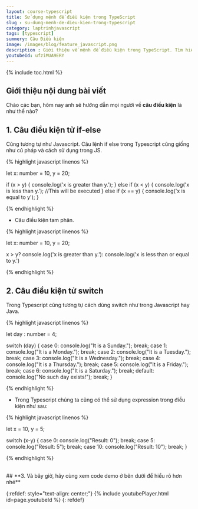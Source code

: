 ```yaml
---
layout: course-typescript
title: Sử dụng mệnh đề điều kiện trong TypeScript  
slug : su-dung-menh-de-dieu-kien-trong-typescript
category: laptrinhjavascript
tags: [typescript]
summery: Câu Điều kiện   
image: /images/blog/feature_javascript.png
description : Giới thiệu về mệnh đề điều kiện trong TypeScript. Tìm hiểu và hướng dẫn để sử dụng được các câu điều kiện tử If-Else, câu điều kiện tử Switch dùng trong ngôn ngữ lập trình web TypeScript. Bài viết chia sẻ kèm theo những ví dụ minh hoạ cụ thể cách hoạt động cho mỗi loại điều kiện và video hướng dẫn sử dụng mệnh đề điều kiện trong lập trình web với TypeScript hiệu quả hơn.
youtubeId: ufziMUA9ERY
---
```


{% include toc.html %}

## **Giới thiệu nội dung bài viết**

Chào các bạn, hôm nay anh sẽ hướng dẫn mọi người về <b>câu điều kiện</b> là như thế nào? 

## **1. Câu điều kiện tử if-else**

Cũng tương tự như Javascript. Câu lệnh if else trong Typescript cũng giống như cú pháp và cách sử dụng trong JS.


{% highlight javascript  linenos %}


let x: number = 10, y = 20;

if (x > y) 
{
    console.log('x is greater than y.');
} 
else if (x < y)
{
    console.log('x is less than y.'); //This will be executed
}
else if (x == y) 
{
    console.log('x is equal to y');
}

{% endhighlight %}

- Câu điều kiện tam phân.

{% highlight javascript  linenos %}

let x: number = 10, y = 20;

x > y? console.log('x is greater than y.'): console.log('x is less than or equal to y.')

{% endhighlight %}

## **2. Câu điều kiện tử switch**

Trong Typescript cũng tương tự cách dùng switch như trong Javascript hay Java.

{% highlight javascript  linenos %}

let day : number = 4;

switch (day) {
    case 0:
        console.log("It is a Sunday.");
        break;
    case 1:
        console.log("It is a Monday.");
        break;
    case 2:
        console.log("It is a Tuesday.");
        break;
    case 3:
        console.log("It is a Wednesday.");
        break;
    case 4:
        console.log("It is a Thursday.");
        break;
    case 5:
        console.log("It is a Friday.");
        break;
    case 6:
        console.log("It is a Saturday.");
        break;
    default:
        console.log("No such day exists!");
        break;
}

{% endhighlight %}

- Trong Typescript chúng ta cũng có thể sử dụng expression trong điều kiện như sau:

{% highlight javascript  linenos %}

let x = 10, y = 5;

switch (x-y) {
    case 0:
        console.log("Result: 0");
        break;
    case 5:
        console.log("Result: 5");
        break;
    case 10:
        console.log("Result: 10");
        break;
}

{% endhighlight %}


<br>
## **3. Và bây giờ, hãy cùng xem code demo ở bên dưới để hiểu rõ hơn nhé**

{:refdef: style="text-align: center;"}
{% include youtubePlayer.html id=page.youtubeId %}
{: refdef}







